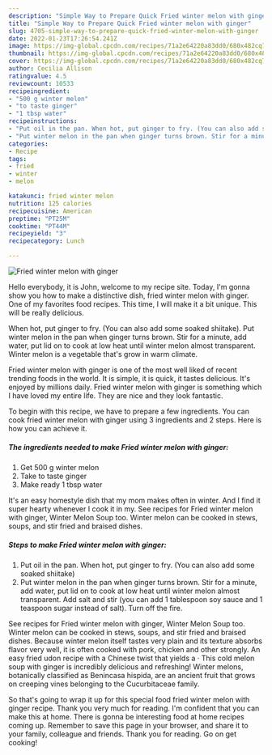 ```yaml
---
description: "Simple Way to Prepare Quick Fried winter melon with ginger"
title: "Simple Way to Prepare Quick Fried winter melon with ginger"
slug: 4705-simple-way-to-prepare-quick-fried-winter-melon-with-ginger
date: 2022-01-23T17:26:54.241Z
image: https://img-global.cpcdn.com/recipes/71a2e64220a83dd0/680x482cq70/fried-winter-melon-with-ginger-recipe-main-photo.jpg
thumbnail: https://img-global.cpcdn.com/recipes/71a2e64220a83dd0/680x482cq70/fried-winter-melon-with-ginger-recipe-main-photo.jpg
cover: https://img-global.cpcdn.com/recipes/71a2e64220a83dd0/680x482cq70/fried-winter-melon-with-ginger-recipe-main-photo.jpg
author: Cecilia Allison
ratingvalue: 4.5
reviewcount: 10533
recipeingredient:
- "500 g winter melon"
- "to taste ginger"
- "1 tbsp water"
recipeinstructions:
- "Put oil in the pan. When hot, put ginger to fry. (You can also add some soaked shiitake)"
- "Put winter melon in the pan when ginger turns brown. Stir for a minute, add water, put lid on to cook at low heat until winter melon almost transparent. Add salt and stir (you can add 1 tablespoon soy sauce and 1 teaspoon sugar instead of salt). Turn off the fire."
categories:
- Recipe
tags:
- fried
- winter
- melon

katakunci: fried winter melon 
nutrition: 125 calories
recipecuisine: American
preptime: "PT25M"
cooktime: "PT44M"
recipeyield: "3"
recipecategory: Lunch

---
```



![Fried winter melon with ginger](https://img-global.cpcdn.com/recipes/71a2e64220a83dd0/680x482cq70/fried-winter-melon-with-ginger-recipe-main-photo.jpg)

Hello everybody, it is John, welcome to my recipe site. Today, I'm gonna show you how to make a distinctive dish, fried winter melon with ginger. One of my favorites food recipes. This time, I will make it a bit unique. This will be really delicious.

When hot, put ginger to fry. (You can also add some soaked shiitake). Put winter melon in the pan when ginger turns brown. Stir for a minute, add water, put lid on to cook at low heat until winter melon almost transparent. Winter melon is a vegetable that&#39;s grow in warm climate.

Fried winter melon with ginger is one of the most well liked of recent trending foods in the world. It is simple, it is quick, it tastes delicious. It's enjoyed by millions daily. Fried winter melon with ginger is something which I have loved my entire life. They are nice and they look fantastic.


To begin with this recipe, we have to prepare a few ingredients. You can cook fried winter melon with ginger using 3 ingredients and 2 steps. Here is how you can achieve it.

<!--inarticleads1-->

##### The ingredients needed to make Fried winter melon with ginger:

1. Get 500 g winter melon
1. Take to taste ginger
1. Make ready 1 tbsp water


It&#39;s an easy homestyle dish that my mom makes often in winter. And I find it super hearty whenever I cook it in my. See recipes for Fried winter melon with ginger, Winter Melon Soup too. Winter melon can be cooked in stews, soups, and stir fried and braised dishes. 

<!--inarticleads2-->

##### Steps to make Fried winter melon with ginger:

1. Put oil in the pan. When hot, put ginger to fry. (You can also add some soaked shiitake)
1. Put winter melon in the pan when ginger turns brown. Stir for a minute, add water, put lid on to cook at low heat until winter melon almost transparent. Add salt and stir (you can add 1 tablespoon soy sauce and 1 teaspoon sugar instead of salt). Turn off the fire.


See recipes for Fried winter melon with ginger, Winter Melon Soup too. Winter melon can be cooked in stews, soups, and stir fried and braised dishes. Because winter melon itself tastes very plain and its texture absorbs flavor very well, it is often cooked with pork, chicken and other strongly. An easy fried udon recipe with a Chinese twist that yields a · This cold melon soup with ginger is incredibly delicious and refreshing! Winter melons, botanically classified as Benincasa hispida, are an ancient fruit that grows on creeping vines belonging to the Cucurbitaceae family. 

So that's going to wrap it up for this special food fried winter melon with ginger recipe. Thank you very much for reading. I'm confident that you can make this at home. There is gonna be interesting food at home recipes coming up. Remember to save this page in your browser, and share it to your family, colleague and friends. Thank you for reading. Go on get cooking!
